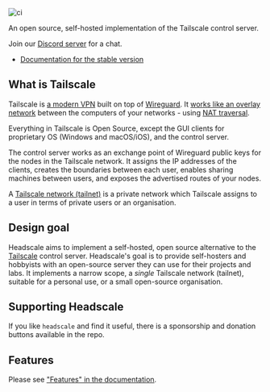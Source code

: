 ![ci](https://github.com/juanfont/headscale/actions/workflows/test.yml/badge.svg)

An open source, self-hosted implementation of the Tailscale control server.

Join our [Discord server](https://discord.gg/c84AZQhmpx) for a chat.

- [Documentation for the stable version](https://headscale.net/stable/)

## What is Tailscale

Tailscale is [a modern VPN](https://tailscale.com/) built on top of
[Wireguard](https://www.wireguard.com/).
It [works like an overlay network](https://tailscale.com/blog/how-tailscale-works/)
between the computers of your networks - using
[NAT traversal](https://tailscale.com/blog/how-nat-traversal-works/).

Everything in Tailscale is Open Source, except the GUI clients for proprietary OS
(Windows and macOS/iOS), and the control server.

The control server works as an exchange point of Wireguard public keys for the
nodes in the Tailscale network. It assigns the IP addresses of the clients,
creates the boundaries between each user, enables sharing machines between users,
and exposes the advertised routes of your nodes.

A [Tailscale network (tailnet)](https://tailscale.com/kb/1136/tailnet/) is a private
network which Tailscale assigns to a user in terms of private users or an
organisation.

## Design goal

Headscale aims to implement a self-hosted, open source alternative to the
[Tailscale](https://tailscale.com/) control server. Headscale's goal is to
provide self-hosters and hobbyists with an open-source server they can use for
their projects and labs. It implements a narrow scope, a _single_ Tailscale
network (tailnet), suitable for a personal use, or a small open-source
organisation.

## Supporting Headscale

If you like `headscale` and find it useful, there is a sponsorship and donation
buttons available in the repo.

## Features

Please see ["Features" in the documentation](https://headscale.net/stable/about/features/).
